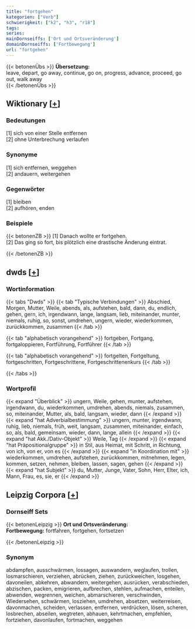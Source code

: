 ```yaml
---
title: "fortgehen"
kategorien: ["Verb"]
schwierigkeit: ["k2", "h3", "r18"]
tags:
series:
mainDornseiffs: ['Ort und Ortsveränderung']
domainDornseiffs: ['Fortbewegung']
url: "fortgehen"
---
```


{{< betonenÜbs >}}
**Übersetzung:**  
leave, depart, go away, continue, go on, progress, advance, proceed, go out, walk away  
{{< /betonenÜbs >}}

## Wiktionary [[+](https://de.wiktionary.org/wiki/fortgehen)]

### Bedeutungen
[1] sich von einer Stelle entfernen  
[2] ohne Unterbrechung verlaufen  

### Synonyme
[1] sich entfernen, weggehen  
[2] andauern, weitergehen  

### Gegenwörter
[1] bleiben  
[2] aufhören, enden  

### Beispiele
{{< betonenZB >}}
[1] Danach wollte er fortgehen.  
[2] Das ging so fort, bis plötzlich eine drastische Änderung eintrat.  

{{< /betonenZB >}}


## dwds [[+](https://www.dwds.de/wb/fortgehen)]

### Wortinformation
{{< tabs "Dwds" >}}
{{< tab "Typische Verbindungen" >}}
Abschied, Morgen, Mutter, Weile, abends, als, aufstehen, bald, dann, du, endlich, gehen, gern, ich, irgendwann, lange, langsam, lieb, miteinander, munter, niemals, ruhig, so, sonst, umdrehen, ungern, wieder, wiederkommen, zurückkommen, zusammen
{{< /tab >}}

{{< tab "alphabetisch vorangehend" >}}
fortgeben, Fortgang, fortgaloppieren, Fortführung, Fortführer
{{< /tab >}}

{{< tab "alphabetisch vorangehend" >}}
fortgelten, Fortgeltung, fortgeschritten, Fortgeschrittene, Fortgeschrittenenkurs
{{< /tab >}}

{{< /tabs >}}

### Wortprofil
{{< expand "Überblick" >}} ungern, Weile, gehen, munter, aufstehen, irgendwann, du, wiederkommen, umdrehen, abends, niemals, zusammen, so, miteinander, Mutter, als, bald, langsam, wieder, dann {{< /expand >}}
{{< expand "hat Adverbialbestimmung" >}} ungern, munter, irgendwann, ruhig, lieb, niemals, früh, weit, langsam, zusammen, miteinander, einfach, so, als, bald, gemeinsam, wieder, dann, lange, allein {{< /expand >}}
{{< expand "hat Akk./Dativ-Objekt" >}} Weile, Tag {{< /expand >}}
{{< expand "hat Präpositionalgruppe" >}} in Stil, aus Heimat, mit Schritt, in Richtung, von ich, von er, von es {{< /expand >}}
{{< expand "in Koordination mit" >}} wiederkommen, umdrehen, aufstehen, zurückkommen, mitnehmen, legen, kommen, setzen, nehmen, bleiben, lassen, sagen, gehen {{< /expand >}}
{{< expand "hat Subjekt" >}} du, Mutter, Junge, Vater, Sohn, Herr, Elter, ich, Mann, Frau, es, sie, er {{< /expand >}}

## Leipzig Corpora [[+](https://corpora.uni-leipzig.de/en/res?word=fortgehen&corpusId=deu_newscrawl-public_2018)]

### Dornseiff Sets
{{< betonenLeipzig >}}
**Ort und Ortsveränderung:**  
**Fortbewegung:** fortfahren, fortgehen, fortsetzen  

{{< /betonenLeipzig >}}

### Synonym
abdampfen, ausschwärmen, lossagen, auswandern, weglaufen, trollen, losmarschieren, verziehen, abrücken, ziehen, zurückweichen, losgehen, davoneilen, abkehren, abwandern, weitergehen, ausrücken, verabschieden, abzischen, packen, emigrieren, aufbrechen, stehlen, aufmachen, enteilen, abwenden, wegrennen, weichen, abmarschieren, verschwinden, Wiedersehen, schwärmen, losziehen, umdrehen, absetzen, weiterreisen, davonmachen, scheiden, verlassen, entfernen, verdrücken, lösen, scheren, losbrechen, abseilen, wegtreten, abhauen, kehrtmachen, empfehlen, fortziehen, davonlaufen, fortmachen, weggehen

